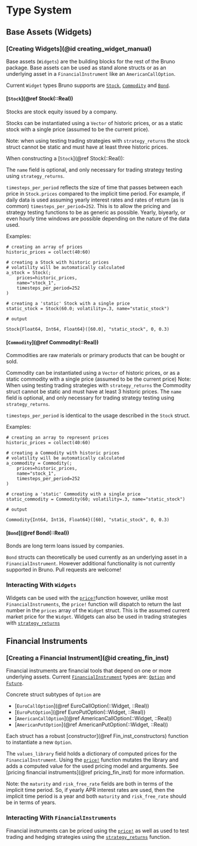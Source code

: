 # Type System

## Base Assets (Widgets)

### [Creating Widgets](@id creating_widget_manual)
Base assets (`Widgets`) are the building blocks for the rest of the Bruno package. Base assets can be used as stand alone structs or as an underlying asset in a `FinancialInstrument` like an `AmericanCallOption`.

Current `Widget` types Bruno supports are [`Stock`](@ref),  [`Commodity`](@ref) and [`Bond`](@ref). 

#### [`Stock`](@ref Stock(::Real))
Stocks are stock equity issued by a company. 

Stocks can be instantiated using a `Vector` of historic prices, or as a static stock with a single price (assumed to be the current price).

Note: when using testing trading strategies with `strategy_returns` the stock struct cannot be static and must have at least three historic prices. 

When constructing a [`Stock`](@ref Stock(::Real)): 

The `name` field is optional, and only necessary for trading strategy testing using `strategy_returns`.

`timesteps_per_period` reflects the size of time that passes between each price in `Stock.prices` compared to the implicit time period. For example, if daily data is used assuming yearly interest rates and rates of return (as is common) `timesteps_per_period=252`. This is to allow the pricing and strategy testing functions to be as generic as possible. Yearly, biyearly, or even hourly time windows are possible depending on the nature of the data used. 

Examples:
```jldoctest; output = false, setup = :(using Bruno)
# creating an array of prices
historic_prices = collect(40:60)

# creating a Stock with historic prices
# volatility will be automatically calculated
a_stock = Stock(;
    prices=historic_prices, 
    name="stock_1", 
    timesteps_per_period=252
)

# creating a 'static' Stock with a single price
static_stock = Stock(60.0; volatility=.3, name="static_stock")

# output

Stock{Float64, Int64, Float64}([60.0], "static_stock", 0, 0.3)
```

#### [`Commodity`](@ref Commodity(::Real))
Commodities are raw materials or primary products that can be bought or sold.

Commodity can be instantiated using a `Vector` of historic prices, or as a static commodity with a single price (assumed to be the current price)
Note: When using testing trading strategies with `strategy_returns` the Commodity struct cannot be static and must have at least 3 historic prices.
The `name` field is optional, and only necessary for trading strategy testing using `strategy_returns`.

`timesteps_per_period` is identical to the usage described in the `Stock` struct.

Examples:
```jldoctest; output = false, setup = :(using Bruno)
# creating an array to represent prices
historic_prices = collect(40:60)

# creating a Commodity with historic prices
# volatility will be automatically calculated
a_commodity = Commodity(;
    prices=historic_prices, 
    name="stock_1", 
    timesteps_per_period=252
)

# creating a 'static' Commodity with a single price
static_commodity = Commodity(60; volatility=.3, name="static_stock")

# output

Commodity{Int64, Int16, Float64}([60], "static_stock", 0, 0.3)

```

#### [`Bond`](@ref Bond(::Real))
Bonds are long term loans issued by companies.

`Bond` structs can theoretically be used currently as an underlying asset in a `FinancialInstrument`. However additional functionality is not currently supported in Bruno. Pull requests are welcome!

### Interacting With `Widgets`
Widgets can be used with the [`price!`](@ref)function however, unlike most `FinancialInstruments`, the `price!` function will dispatch to return the last number in the `prices` array of the `Widget` struct. This is the assumed current market price for the `Widget`. Widgets can also be used in trading strategies with [`strategy_returns`](@ref)

## Financial Instruments 

### [Creating a Financial Instrument](@id creating_fin_inst)
Financial instruments are financial tools that depend on one or more underlying assets. Current [`FinancialInstrument`](@ref) types are: [`Option`](@ref) and [`Future`](@ref).

Concrete struct subtypes of `Option` are 
* [`EuroCallOption`](@ref EuroCallOption(::Widget, ::Real))
* [`EuroPutOption`](@ref EuroPutOption(::Widget, ::Real))
* [`AmericanCallOption`](@ref AmericanCallOption(::Widget, ::Real))
* [`AmericanPutOption`](@ref AmericanPutOption(::Widget, ::Real))

Each struct has a robust [constructor](@ref Fin_inst_constructors) function to instantiate a new `Option`.

The `values_library` field holds a dictionary of computed prices for the `FinancialInstrument`. Using the [`price!`](@ref) function mutates the library and adds a computed value for the used pricing model and arguments. See [pricing financial instruments](@ref pricing_fin_inst) for more information.

Note: the `maturity` and `risk_free_rate` fields are both in terms of the implicit time period. So, if yearly APR interest rates are used, then the implicit time period is a year and both `maturity` and `risk_free_rate` should be in terms of years. 

### Interacting With `FinancialInstruments`
Financial instruments can be priced using the [`price!`](@ref) as well as used to test trading and hedging strategies using the [`strategy_returns`](@ref) function.
